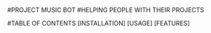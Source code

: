 #PROJECT MUSIC BOT
#HELPING PEOPLE WITH THEIR PROJECTS

#TABLE OF CONTENTS
[INSTALLATION]
[USAGE]
[FEATURES]
